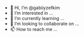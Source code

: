 - 👋 Hi, I’m @gabiiyzefkim
- 👀 I’m interested in ...
- 🌱 I’m currently learning ...
- 💞️ I’m looking to collaborate on ...
- 📫 How to reach me ...

<!---
gabiiyzefkim/gabiiyzefkim is a ✨ special ✨ repository because its `README.md` (this file) appears on your GitHub profile.
You can click the Preview link to take a look at your changes.
--->
